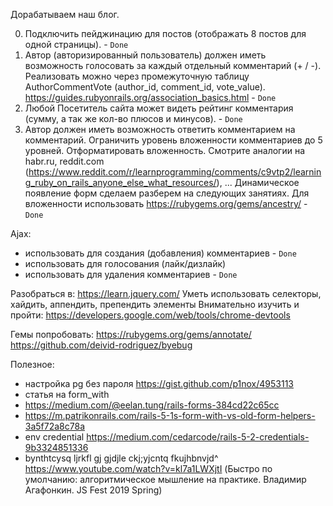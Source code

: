 Дорабатываем наш блог.

0. Подключить пейджинацию для постов (отображать 8 постов для одной страницы). - `Done`
1. Автор (авторизированный пользователь) должен иметь возможность голосовать за каждый отдельный комментарий (+ / -). Реализовать можно через промежуточную таблицу AuthorCommentVote (author_id, comment_id, vote_value). https://guides.rubyonrails.org/association_basics.html - `Done`
2. Любой Посетитель сайта может видеть рейтинг комментария (сумму, а так же кол-во плюсов и минусов). - `Done`
3. Автор должен иметь возможность ответить комментарием на комментарий. Ограничить уровень вложенности комментариев до 5 уровней. Отформатировать вложенность. Смотрите аналогии на habr.ru, reddit.com (https://www.reddit.com/r/learnprogramming/comments/c9vtp2/learning_ruby_on_rails_anyone_else_what_resources/), ... 
Динамическое появление форм сделаем разберем на следующих занятиях.
Для вложенности использовать https://rubygems.org/gems/ancestry/ - `Done`

Ajax:
- использовать для создания (добавления) комментариев - `Done`
- использовать для голосования (лайк/дизлайк)
- использовать для удаления комментариев - `Done`

Разобраться в:
https://learn.jquery.com/
Уметь использовать селекторы, хайдить, аппендить, препендить элементы
Внимательно изучить и пройти: https://developers.google.com/web/tools/chrome-devtools


Гемы попробовать:
https://rubygems.org/gems/annotate/
https://github.com/deivid-rodriguez/byebug

Полезное:
   - настройка pg без пароля https://gist.github.com/p1nox/4953113
   - статья на form_with
   - https://medium.com/@eelan.tung/rails-forms-384cd22c65cc
   - https://m.patrikonrails.com/rails-5-1s-form-with-vs-old-form-helpers-3a5f72a8c78a
   - env credential https://medium.com/cedarcode/rails-5-2-credentials-9b3324851336
   - bynthtcysq ljrkfl gj gjdjle ckj;yjcntq fkujhbnvjd^ https://www.youtube.com/watch?v=kl7a1LWXjtI (Быстро по умолчанию: алгоритмическое мышление на практике. Владимир Агафонкин. JS Fest 2019 Spring)

